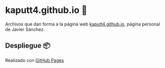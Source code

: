 # kaputt4.github.io 🚀

Archivos que dan forma a la página web [kaputt4.github.io](https://kaputt4.github.io/), página personal de Javier Sánchez.

## Despliegue 📦

Realizado con [GitHub Pages](https://pages.github.com/)